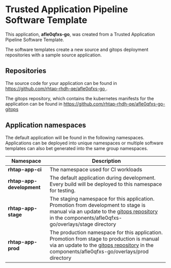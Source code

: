 # Trusted Application Pipeline Software Template

This application, **afle0qfxs-go**, was created from a Trusted Application Pipeline Software Template.

The software templates create a new source and gitops deployment repositories with a sample source application. 

## Repositories

The source code for your application can be found in [https://github.com/rhtap-rhdh-qe/afle0qfxs-go ](https://github.com/rhtap-rhdh-qe/afle0qfxs-go ).
 
The gitops repository, which contains the kubernetes manifests for the application can be found in 
[https://github.com/rhtap-rhdh-qe/afle0qfxs-go-gitops ](https://github.com/rhtap-rhdh-qe/afle0qfxs-go-gitops ) 

## Application namespaces 

The default application will be found in the following namespaces. Applications can be deployed into unique namespaces or multiple software templates can also bet generated into the same group namespaces.  

|  Namespace   |  Description   |  
| -------- | -------- |
| **rhtap-app-ci** | The namespace used for CI workloads |
| **rhtap-app-development** | The default application during development. Every build will be deployed to this namespace for testing. |
| **rhtap-app-stage** | The staging namespace for this application. Promotion from development to stage is manual via an update to the [gitops repository](https://github.com/rhtap-rhdh-qe/afle0qfxs-go-gitops ) in the components/afle0qfxs-go/overlays/stage directory |
| **rhtap-app-prod** | The production namespace for this application. Promotion from stage to production is manual via an update to the [gitops repository](https://github.com/rhtap-rhdh-qe/afle0qfxs-go-gitops ) in the components/afle0qfxs-go/overlays/prod directory |